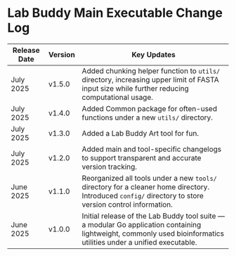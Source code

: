 # Lab Buddy Main Executable Change Log

| Release Date | Version | Key Updates |
|--------------|---------|-------------|
| July 2025    | v1.5.0  | Added chunking helper function to `utils/` directory, increasing upper limit of FASTA input size while further reducing computational usage.|
| July 2025    | v1.4.0  | Added Common package for often-used functions under a new `utils/` directory. |
| July 2025    | v1.3.0  | Added a Lab Buddy Art tool for fun. |
| July 2025    | v1.2.0  | Added main and tool-specific changelogs to support transparent and accurate version tracking. |
| June 2025    | v1.1.0  | Reorganized all tools under a new `tools/` directory for a cleaner home directory. Introduced `config/` directory to store version control information. |
| June 2025    | v1.0.0  | Initial release of the Lab Buddy tool suite — a modular Go application containing lightweight, commonly used bioinformatics utilities under a unified executable. |
